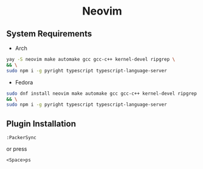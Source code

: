 <h1 align="center">Neovim</h1>

## System Requirements
- Arch
```bash
yay -S neovim make automake gcc gcc-c++ kernel-devel ripgrep \
&& \
sudo npm i -g pyright typescript typescript-language-server
```

- Fedora
```bash
sudo dnf install neovim make automake gcc gcc-c++ kernel-devel ripgrep \
&& \
sudo npm i -g pyright typescript typescript-language-server

```

## Plugin Installation
```
:PackerSync
```

or press

```
<Space>ps
```
